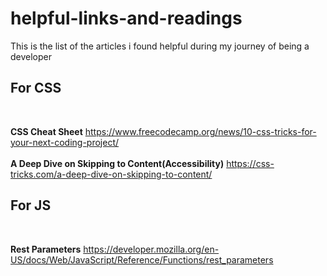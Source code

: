 # helpful-links-and-readings
This is the list of the articles i found helpful during my journey of being a developer

<h2>For CSS</h2> <br>


<b>CSS Cheat Sheet</b>
https://www.freecodecamp.org/news/10-css-tricks-for-your-next-coding-project/ <br><br>
<b>A Deep Dive on Skipping to Content(Accessibility)</b>
https://css-tricks.com/a-deep-dive-on-skipping-to-content/


<h2>For JS</h2> <br>

<b>Rest Parameters</b> https://developer.mozilla.org/en-US/docs/Web/JavaScript/Reference/Functions/rest_parameters
